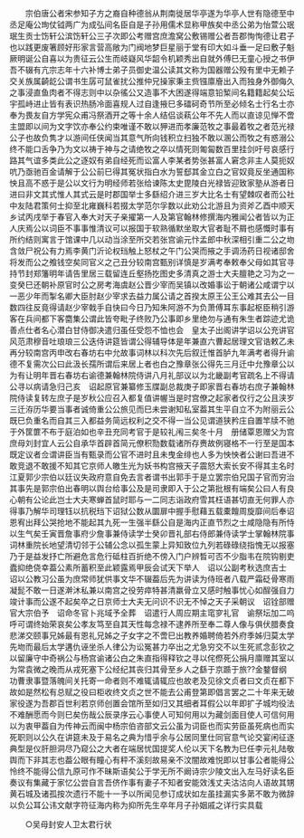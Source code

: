 <!-- { "loadSidebar": true } -->
　　宗伯唐公者宋参知子方之裔自种德翁从荆南徙居华亭遂为华亭人世有隐德至中丞足庵公珣仗钺两广为成弘间名臣自是子孙用儒术显称甲族矣中丞公弟为怡萱公珉珉生贡士饬轩公滨饬轩公三子次即公考赠宫庶澹窝公敷锡赠公者吾郡恂恂德让君子也以践更废箸顾好形家言营高敞为门阀地梦巨星丽于堂有印大如斗垂一足曰敷子魁厥明诞公自喜以为贵征云公生而岐嶷风华韶令机颖秀出自就外傅巳无童心授之书伊吾不辍有亢宗志年十六补博士弟子员御史温公读其文称为国器赠公殁有里中无赖子交关族属齮龁公谓书生孱可鼠雀扰公推仲兄操家秉主赀镪廪廥出入而独身外御侮久之事浸直鱼肉者不得志则中以杂徭公又造事不大困遂得端意铅椠间名籍籍起矣公坛宇孤峙进止皆有表识热肠冷面喜规人过自逢掖巳多礌砢奇节所至必倾名士行名士亦奉为畏友自方学宪众甫冯祭酒开之等十余人结侣谈萟公年不先人而以直谅见惮不啻主盟即以间为文字饮亦奉公约束唯谨不敢以狎进而孝廉范牧之事最着牧之者范光禄公子也故负隽才以游间任侠闻当其意气所向钱积立扫独不敢以溷公而牧之有惑溺公终不能口舌争乃为文以祷于神与之请绝牧之卒以情死则匍匐数百里挂剑吁号哀感行路其气谊多类此公之逐奴有弟自经死而讼富人李某者势张甚富人窘念非主人莫扼奴吭乃亟驰百金请解于公公前巳得其冤状指白水为誓郄其金立白之官奴竟反坐通国称怏且高不惑于是公以文行为明经师若张给谏陈太史毘陵白光禄皆迎致家塾从游者日进曰非文其式惟人其式云是时郡国举士多繇绍介进三岁大比名士有望棘叹者而公社中友陆君策何士抑至北雍巍科若掇太学范尔孚数以此劝公北游且为资斧乙酉中顺天乡试丙戌举于春官入奉大对天子亲擢第一人及第官翰林修撰海内雅闻公者皆以为正人庆焉公以词臣不事事惟清议可以报国于软熟循默坐取大官者耻不屑也感慨时事有所约结则寓言于馆课中几以动当涂至所交若张宫谕元忭孟郎中秋深相引重二公之圽含敛尸祝公有力焉李黄门沂论权珰触上怒杖之午门公哭而掖之手调汤药日视诸邸舍将发而公之飧钱空矣同官义之己丑分较南宫甄别详慎是岁满考奉敕奉父母如其官寻持节封郑籓明年请告里居三载留连丘壑扬扢图史多清真之游士大夫膻艳之习为之一变癸巳还朝补原官时公之房考海虞赵公晋少宰而吴镇以改婚事讼于朝诸公咸谓宁以一恶少年而掣名卿大臣肘赵少宰求去益力属公请之首揆太原王公王公难其去公一目数四往反竟得请赵少宰戟手自快曰今日乃知朱阿游不为负萧傅耳东事起枢臣稍引游客在兵间都下客麕集公谓此皆夸毗子终败乃公事即乡里绝勿与通有朱生者踪迹尤诡善点仕者名心潜白甘侍御决遣归虽任受怨不恤也会　皇太子出阁讲学诏以公充讲官风范肃穆音吐琅琅三公迭侍讲筵皆谓公得辅导体是年兼直六曹起居理文官诰敕乙未再分较南宫丙申改右春坊右中允故事词林以科次先后叙迁惟首胪九年满考者得升谕德不复需次公曰此汲长孺所谓后来居上者也白之豫章张公得先三月迁中允豫章公以为有让明年晋右春坊右谕德兼翰林院侍讲八月礼部议以为北畿副考官疏名上不得请公寻以病请急归己亥　诏起原官兼纂修玉牒副总裁庚子即家晋右春坊右庶子兼翰林院侍读复转左庶子是岁秋公应召入都复值讲幄当是时宫僚之起家者仅行之公且浃岁三迁洊历华要当事者诚倚重公公旅见而巳未尝谢知私室葢其生平自立不为附丽云公既巳负重名而自其三入都益务简远权利之交不得一当公见谓道狭矜庄自置竿牍不驰于外筐篚不布于庭泊如也辛丑充同考官于是较礼闱三矣冬十月　册储覃恩赠父为宫庶母刘封宜人云公自承华首辟首简元僚积勚数载诸所存赉故例寝格不一行至是国本既定议者佥谓讲臣当有甄录而公官不进时且未曳金绯也人多为怏怏者公谢曰吾进不敢竞退不敢援不知其它京师人皦生光为妖书构宫掖天子震怒大索长安不得其主名时江夏郭少宗伯以廷议失政府意自免去言者谓书出郭手于是立罢宗伯兄国子官而穷治其事先是郭宗伯出春明以舆台给事公及是司隶即入于公之第批根有端矣公曰人有良心朝有公论此岂士大夫寒蝉首鼠时耶与一二同志诣政府雪其枉语甚切直无何罪人亦得事乃解华司理钰以抗税珰下诏狱公数从圜扉中握手慰藉五载橐饘周旋靡间后奉诏恩宥出拜公哭抢地不能起其九死一生强半繇公自是海内正直节烈之士咸隐隐有所恃以生气矣壬寅晋詹事府少詹事兼侍读学士癸卯晋礼部右侍郎兼侍读学士掌翰林院事词林重院长地望清切邻于公辅公念以孤生蒙上异知致位九列若碌碌绕指愧无以报塞乃于是益发抒亡所避危言危行砥柱百折绝不傍入门户辨晳可否不少脂韦在院钩剔吏蠹抑绝侥幸葢公素所蓄积至此颖露焉甲辰会试天下举人　诏以公副考秋选庶吉士　诏以公教习公虽为庶常师犹供事文华不辍葢后先为讲读为侍班者八载严霜砭骨寒雨凝髭不敢一日遂澣沐私兼以南宫之役劳瘁特甚清羸骨立又感时触事忧心如酲强自力竣计事而公遂不起矣卒之日京师士大夫无问识不识无不悼之天子采朝议　诏铨部赠官大宗伯予　诏命冬官卜兆域予全葬　诏遣行人周应期主窀穸礼官　谕祭坛加二呜呼可谓终始荣哀矣公孝友笃至自其天性每念禄不逮养所至奉二尊人像与俱伏腊奏食悲涕交颐事兄姊最有恩礼兄姊之子女字之不啻巳出教养婚聘倚若外府季姊归莫太学先圽而最后太学遘仇诬坐杀人律公为讼冤甚力卒出之尤急穷交不以生死贰念彭钦之以留廉守中奇祸公与杨宫谕诸公白之朱直指得释钦之寻以侘傺死公捐月廪赠其室以为常袁微之晚而从戎死塞下公经纪其丧归其骨至乡人之繇于京踬于旅??金鍪督纲功曹隶事暨落魄间关托寄一命者则不难辄请辄应也故老及见徐文贞者曰文贞在都下故如是然松有总赋之役曰柜收终文贞之世不能去公甫登第即倡言罢之二十年来无破家役遂为吾郡百世利若京师创置会馆所至如归又其细者耳假公以年即扩子城均役法不难酬愿而今则巳矣伤哉公辰录序云心事使人可知何用以为藏剑面目使人可信何用以为衷甲葢自为传神云而闽中杨宗伯咨部文云公虽为词臣也而实劳臣虽死病也而实死职则以公久在讲筵未及于易名之典为惜乎余与公居同里仕同官意气论交宴闲征逐典型是仪肝胆洞尽乃窥公之大者在端居忧国提奖人伦以天下名教为巳任李元礼陆敬舆而下非其志也葢公眼有瞳心有秤不溪刻故易亲不汶闇故难悦即以甘事公者能得公怜终不能得公信九原可作不昧斯语矣公于学无所不阚诗宗少陵文出入左马好读名臣奏议有集藏于家忆公尝自言吾侪作事有妻子不知者安能效浅丈夫沽沽向人语故其甥黄石城及诸孤按次遗行不能十一予以所闻见参订成状如左虽挂漏实多苐不敢为微辞以负公耳公讳文献字符征海内称为抑所先生卒年月子孙姻戚之详行实具载 

　　○吴母封安人卫太君行状 

